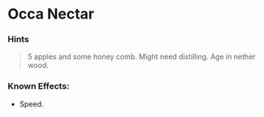 # Occa Nectar

### Hints

> 5 apples and some honey comb. Might need distilling. Age in nether wood.

### Known Effects:

* Speed.
